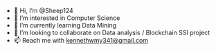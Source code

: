 - 👋 Hi, I’m @Sheep124
- 👀 I’m interested in Computer Science
- 🌱 I’m currently learning Data Mining
- 💞️ I’m looking to collaborate on Data analysis / Blockchain SSI project
- 📫 Reach me with kennethwmy341@gmail.com

<!---
Sheep124/Sheep124 is a ✨ special ✨ repository because its `README.md` (this file) appears on your GitHub profile.
You can click the Preview link to take a look at your changes.
--->
